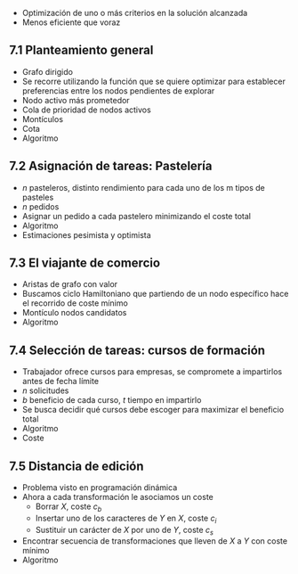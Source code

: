 - Optimización de uno o más criterios en la solución alcanzada
- Menos eficiente que voraz
## 7.1 Planteamiento general
- Grafo dirigido
- Se recorre utilizando la función que se quiere optimizar para establecer preferencias entre los nodos pendientes de explorar
- Nodo activo más prometedor
- Cola de prioridad de nodos activos
- Montículos
- Cota
- Algoritmo
## 7.2 Asignación de tareas: Pastelería
- $n$ pasteleros, distinto rendimiento para cada uno de los m tipos de pasteles
- $n$ pedidos
- Asignar un pedido a cada pastelero minimizando el coste total
- Algoritmo
- Estimaciones pesimista y optimista
## 7.3 El viajante de comercio
- Aristas de grafo con valor
- Buscamos ciclo Hamiltoniano que partiendo de un nodo específico hace el recorrido de coste mínimo
- Montículo nodos candidatos
- Algoritmo
## 7.4 Selección de tareas: cursos de formación
- Trabajador ofrece cursos para empresas, se compromete a impartirlos antes de fecha límite
- $n$ solicitudes
- $b$ beneficio de cada curso, $t$ tiempo en impartirlo
- Se busca decidir qué cursos debe escoger para maximizar el beneficio total 
- Algoritmo
- Coste
## 7.5 Distancia de edición
- Problema visto en programación dinámica
- Ahora a cada transformación le asociamos un coste
	- Borrar $X$, coste $c_b$
	- Insertar uno de los caracteres de $Y$ en $X$, coste $c_i$
	- Sustituir un carácter de $X$ por uno de $Y$, coste $c_s$
- Encontrar secuencia de transformaciones que lleven de $X$ a $Y$ con coste mínimo
- Algoritmo